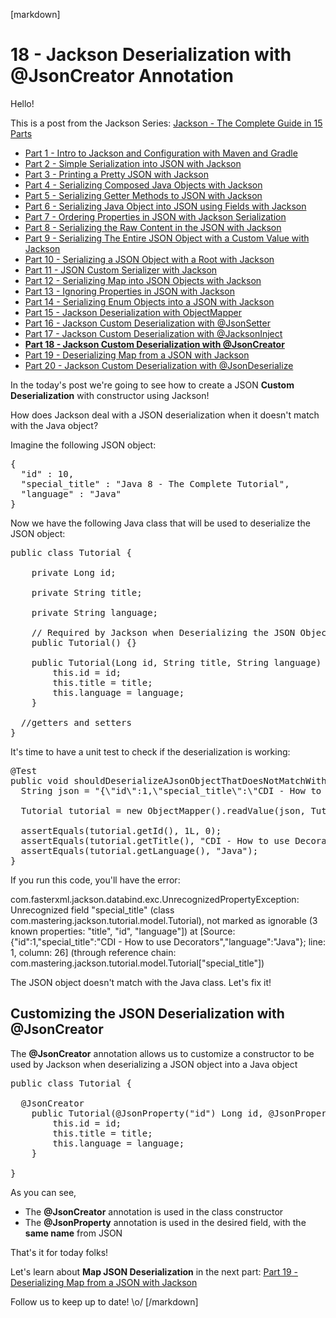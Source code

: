 [markdown]
# 18 - Jackson Deserialization with @JsonCreator Annotation

Hello!

This is a post from the Jackson Series: [Jackson - The Complete Guide in 15 Parts](https://blog.hackingcode.io/jackson-java-tutorial-news-posts-videos)

- [Part 1 - Intro to Jackson and Configuration with Maven and Gradle](https://blog.hackingcode.io/jackson-java-tutorial-serialize-json-config-maven)
- [Part 2 - Simple Serialization into JSON with Jackson](https://blog.hackingcode.io/jackson-java-tutorial-serialization-to-json)
- [Part 3 - Printing a Pretty JSON with Jackson](https://blog.hackingcode.io/jackson-java-tutorial-serialization-to-pretty-json)
- [Part 4 - Serializing Composed Java Objects with Jackson](https://blog.hackingcode.io/jackson-java-tutorial-serialize-composed-java-object-to-json)
- [Part 5 - Serializing Getter Methods to JSON with Jackson](https://blog.hackingcode.io/jackson-java-tutorial-serialize-getter-methods-to-json)
- [Part 6 - Serializing Java Object into JSON using Fields with Jackson](https://blog.hackingcode.io/jackson-java-tutorial-serialize-fields-to-json)
- [Part 7 - Ordering Properties in JSON with Jackson Serialization](https://blog.hackingcode.io/jackson-java-tutorial-serialization-order-fields-to-json)
- [Part 8 - Serializing the Raw Content in the JSON with Jackson](https://blog.hackingcode.io/jackson-java-tutorial-serialize-raw-content-to-json)
- [Part 9 - Serializing The Entire JSON Object with a Custom Value with Jackson](https://blog.hackingcode.io/jackson-java-tutorial-custom-serialization-to-json)
- [Part 10 - Serializing a JSON Object with a Root with Jackson](https://blog.hackingcode.io/jackson-java-tutorial-serialize-json-with-root)
- [Part 11 - JSON Custom Serializer with Jackson](https://blog.hackingcode.io/jackson-java-tutorial-custom-serialization-to-json)
- [Part 12 - Serializing Map into JSON Objects with Jackson](https://blog.hackingcode.io/jackson-java-tutorial-serialize-map-to-json)
- [Part 13 - Ignoring Properties in JSON with Jackson](https://blog.hackingcode.io/jackson-java-tutorial-serialize-ignore-fields-to-json)
- [Part 14 - Serializing Enum Objects into a JSON with Jackson](https://blog.hackingcode.io/jackson-java-tutorial-serialize-enum-to-json)
- [Part 15 - Jackson Deserialization with ObjectMapper](https://blog.hackingcode.io/jackson-java-tutorial-deserialize-object-mapper-from-json)
- [Part 16 - Jackson Custom Deserialization with @JsonSetter](https://blog.hackingcode.io/jackson-java-tutorial-deserialize-json-to-custom-field)
- [Part 17 - Jackson Custom Deserialization with @JacksonInject](https://blog.hackingcode.io/jackson-java-tutorial-deserialize-json-injected-value)
- **[Part 18 - Jackson Custom Deserialization with @JsonCreator](https://blog.hackingcode.io/jackson-java-tutorial-deserialize-json-to-custom-java-constructor)**
- [Part 19 - Deserializing Map from a JSON with Jackson](https://blog.hackingcode.io/jackson-java-tutorial-deserialize-json-to-map)
- [Part 20 - Jackson Custom Deserialization with @JsonDeserialize](https://blog.hackingcode.io/jackson-java-tutorial-deserialize-json-with-custom-deserializer)

In the today's post we're going to see how to create a JSON **Custom Deserialization** with constructor using Jackson!

How does Jackson deal with a JSON deserialization when it doesn't match with the Java object?

Imagine the following JSON object:

<pre class="lang:json">
{
  "id" : 10,
  "special_title" : "Java 8 - The Complete Tutorial",
  "language" : "Java"
}
</pre>

Now we have the following Java class that will be used to deserialize the JSON object:

<pre class="lang:java">
public class Tutorial {

	private Long id;

	private String title;

	private String language;

	// Required by Jackson when Deserializing the JSON Object
	public Tutorial() {}

	public Tutorial(Long id, String title, String language) {
		this.id = id;
		this.title = title;
		this.language = language;
	}

  //getters and setters
}
</pre>

It's time to have a unit test to check if the deserialization is working:

<pre class="lang:java">
@Test
public void shouldDeserializeAJsonObjectThatDoesNotMatchWithTheJavaObject() throws Exception {
  String json = "{\"id\":1,\"special_title\":\"CDI - How to use Decorators\",\"language\":\"Java\"}";

  Tutorial tutorial = new ObjectMapper().readValue(json, Tutorial.class);

  assertEquals(tutorial.getId(), 1L, 0);
  assertEquals(tutorial.getTitle(), "CDI - How to use Decorators");
  assertEquals(tutorial.getLanguage(), "Java");
}
</pre>

If you run this code, you'll have the error:

</pre>
com.fasterxml.jackson.databind.exc.UnrecognizedPropertyException: Unrecognized field "special_title" (class com.mastering.jackson.tutorial.model.Tutorial), not marked as ignorable (3 known properties: "title", "id", "language"])
 at [Source: {"id":1,"special_title":"CDI - How to use Decorators","language":"Java"}; line: 1, column: 26] (through reference chain: com.mastering.jackson.tutorial.model.Tutorial["special_title"])
</pre>

The JSON object doesn't match with the Java class. Let's fix it!

## Customizing the JSON Deserialization with @JsonCreator

The **@JsonCreator** annotation allows us to customize a constructor to be used by Jackson when deserializing
a JSON object into a Java object

<pre class="lang:java">
public class Tutorial {

  @JsonCreator
	public Tutorial(@JsonProperty("id") Long id, @JsonProperty("special_title") String title, @JsonProperty("language") String language) {
		this.id = id;
		this.title = title;
		this.language = language;
	}

}
</pre>

As you can see,

- The **@JsonCreator** annotation is used in the class constructor
- The **@JsonProperty** annotation is used in the desired field, with the **same name** from JSON

That's it for today folks!

Let's learn about **Map JSON Deserialization** in the next part: [Part 19 - Deserializing Map from a JSON with Jackson](https://blog.hackingcode.io/jackson-java-tutorial-deserialize-json-to-map)

Follow us to keep up to date! \o/
[/markdown]
